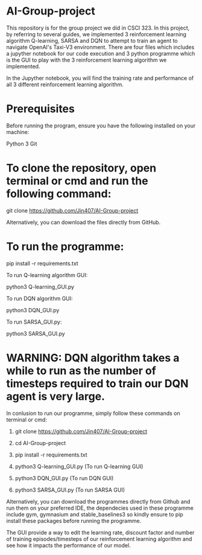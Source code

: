 # AI-Group-project
This repository is for the group project we did in CSCI 323. In this project, by referring to several guides, we implemented 3 reinforcement learning algorithm Q-learning, SARSA and DQN to attempt to train an agent to navigate OpenAI's Taxi-V3 environment. There are four files which includes a jupyther notebook for our code execution and 3 python programme which is the GUI to play with the 3 reinforcement learning algorithm we implemented.

In the Jupyther notebook, you will find the training rate and performance of all 3 different reinforcement learning algorithm.

# Prerequisites

Before running the program, ensure you have the following installed on your machine:

Python 3
Git

# To clone the repository, open terminal or cmd and run the following command:

git clone https://github.com/Jin407/AI-Group-project

Alternatively, you can download the files directly from GitHub.

# To run the programme:

pip install -r requirements.txt

To run Q-learning algorithm GUI:

python3 Q-learning_GUI.py

To run DQN algorithm GUI:

python3 DQN_GUI.py

To run SARSA_GUI.py:

python3 SARSA_GUI.py

# WARNING: DQN algorithm takes a while to run as the number of timesteps required to train our DQN agent is very large.

In conlusion to run our programme, simply follow these commands on terminal or cmd:

1. git clone https://github.com/Jin407/AI-Group-project

2. cd AI-Group-project

3. pip install -r requirements.txt

4. python3 Q-learning_GUI.py (To run Q-learning GUI)

5. python3 DQN_GUI.py (To run DQN GUI)

6. python3 SARSA_GUI.py (To run SARSA GUI)

Alternatively, you can download the programmes directly from Github and run them on your preferred IDE, the dependecies used in these programme include gym, gymnasium and stable_baselines3 so kindly ensure to pip install these packages before running the programme.

The GUI provide a way to edit the learning rate, discount factor and number of training episodes/timesteps of our reinforcement learning algorithm and see how it impacts the performance of our model.


